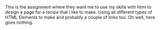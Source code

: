 This is the assignment where they want me to use my skills with html to design a page for a recipe that i like to make. Using all different types of HTML Elements to make and probably a couple of links too. Oh well, here goes nothing. 